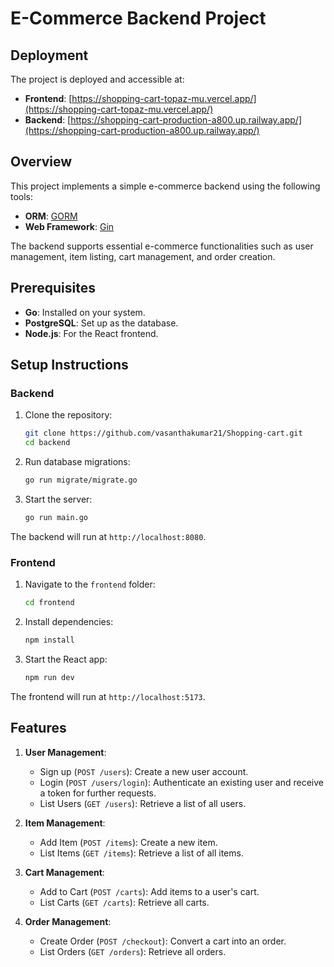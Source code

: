 # E-Commerce Backend Project


## Deployment
The project is deployed and accessible at:
- **Frontend**: [https://shopping-cart-topaz-mu.vercel.app/](https://shopping-cart-topaz-mu.vercel.app/)
- **Backend**: [https://shopping-cart-production-a800.up.railway.app/](https://shopping-cart-production-a800.up.railway.app/)
  
## Overview
This project implements a simple e-commerce backend using the following tools:
- **ORM**: [GORM](https://github.com/jinzhu/gorm/)
- **Web Framework**: [Gin](https://github.com/gin-gonic/gin/)

The backend supports essential e-commerce functionalities such as user management, item listing, cart management, and order creation.

## Prerequisites
- **Go**: Installed on your system.
- **PostgreSQL**: Set up as the database.
- **Node.js**: For the React frontend.

## Setup Instructions

### Backend
1. Clone the repository:
   ```bash
   git clone https://github.com/vasanthakumar21/Shopping-cart.git
   cd backend
   ```

2. Run database migrations:
   ```bash
   go run migrate/migrate.go
   ```

3. Start the server:
   ```bash
   go run main.go
   ```

The backend will run at `http://localhost:8080`.

### Frontend
1. Navigate to the `frontend` folder:
   ```bash
   cd frontend
   ```

2. Install dependencies:
   ```bash
   npm install
   ```

3. Start the React app:
   ```bash
   npm run dev
   ```

The frontend will run at `http://localhost:5173`.

## Features
1. **User Management**:
   - Sign up (`POST /users`): Create a new user account.
   - Login (`POST /users/login`): Authenticate an existing user and receive a token for further requests.
   - List Users (`GET /users`): Retrieve a list of all users.

2. **Item Management**:
   - Add Item (`POST /items`): Create a new item.
   - List Items (`GET /items`): Retrieve a list of all items.

3. **Cart Management**:
   - Add to Cart (`POST /carts`): Add items to a user's cart.
   - List Carts (`GET /carts`): Retrieve all carts.

4. **Order Management**:
   - Create Order (`POST /checkout`): Convert a cart into an order.
   - List Orders (`GET /orders`): Retrieve all orders.

